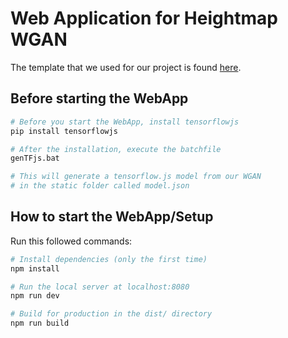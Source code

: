 # Web Application for Heightmap WGAN

The template that we used for our project is found [here](https://github.com/designcourse/threejs-webpack-starter).

## Before starting the WebApp

```bash
# Before you start the WebApp, install tensorflowjs
pip install tensorflowjs

# After the installation, execute the batchfile
genTFjs.bat

# This will generate a tensorflow.js model from our WGAN
# in the static folder called model.json
```

## How to start the WebApp/Setup

Run this followed commands:

```bash
# Install dependencies (only the first time)
npm install

# Run the local server at localhost:8080
npm run dev

# Build for production in the dist/ directory
npm run build
```
